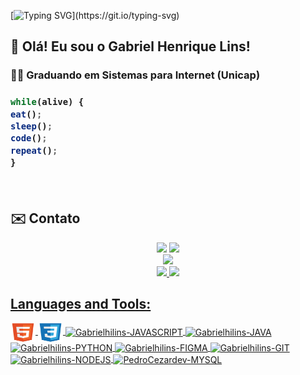 [![Typing SVG](https://readme-typing-svg.demolab.com?font=Fira+Code&pause=1000&color=00B231&center=falso&vCenter=falso&repeat=verdadeiro&width=435&lines=Ol%C3%A1+amigo%2C+Bem-vindo+ao+meu+perfil!;Hello+Friend%2C+Welcome+to+my+profile!)](https://git.io/typing-svg)

## 👋 Olá! Eu sou o Gabriel Henrique Lins!

<h3>🧑‍💻 Graduando em Sistemas para Internet (Unicap)<h3>  
<div></div>

```javascript
while(alive) {
eat();
sleep();
code();
repeat();
}
```
  <br>
  
## ✉️ Contato
<div align="center"> 
  <a href = "gabrielhilins@gmail.com"><img src="https://img.shields.io/badge/-Gmail-%23333?style=for-the-badge&logo=gmail&logoColor=white" target="_blank"></a>
  <a href= "www.linkedin.com/in/gabriel-henrique-lins" target="_blank"><img src="https://img.shields.io/badge/-LinkedIn-%230077B5?style=for-the-badge&logo=linkedin&logoColor=white" target="_blank"></a> 
</div>

<div align="center"> 
  <img src="https://cdn.wallpapersafari.com/30/0/n0HOqk.gif" width="70%">
  </div>

  <div align="center">
  <a href="https://github.com/gabrielhilins">
  <img height="180cm" src="https://github-readme-stats.vercel.app/api?username=gabrielhilins&show_icons=true&theme=radical">
  <img height="180cm" src="https://github-readme-stats.vercel.app/api/top-langs/?username=gabrielhilins&layout=compact&theme=radical">
</div

<div align="center">
  <h2>Languages and Tools:</h2>
  <img align="center" alt="Gabrielhilins-HTML" height="30" width="40" src="https://raw.githubusercontent.com/devicons/devicon/master/icons/html5/html5-original.svg">
  <img align="center" alt="Gabrielhilins-CSS" height="30" width="40" src="https://raw.githubusercontent.com/devicons/devicon/master/icons/css3/css3-original.svg">
  <img align="center" alt="Gabrielhilins-JAVASCRIPT" height="30" width="40" src="https://cdn.jsdelivr.net/gh/devicons/devicon/icons/javascript/javascript-plain.svg">
  <img align="center" alt="Gabrielhilins-JAVA" height="30" width="40" src="https://cdn.jsdelivr.net/gh/devicons/devicon/icons/java/java-original.svg" />
  <img align="center" alt="Gabrielhilins-PYTHON" height="30" width="40" src="https://cdn.jsdelivr.net/gh/devicons/devicon/icons/python/python-original.svg" />       
  <img align="center" alt="Gabrielhilins-FIGMA" height="30" width="40" src="https://cdn.jsdelivr.net/gh/devicons/devicon/icons/figma/figma-original.svg" />
  <img align="center" alt="Gabrielhilins-GIT" height="30" width="40" src="https://cdn.jsdelivr.net/gh/devicons/devicon/icons/git/git-original.svg" />
  <img align="center" alt="Gabrielhilins-NODEJS" height="30" width="40" src="https://cdn.jsdelivr.net/gh/devicons/devicon/icons/nodejs/nodejs-original.svg" />
  <img align="center" alt="PedroCezardev-MYSQL" height="30" width="40" src="https://cdn.jsdelivr.net/gh/devicons/devicon/icons/mysql/mysql-original.svg" />
 </div>

